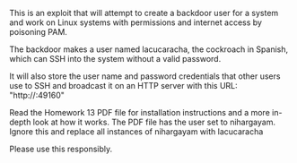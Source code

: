This is an exploit that will attempt to create a backdoor user for a system and work on Linux systems with permissions and internet access by poisoning PAM.

The backdoor makes a user named lacucaracha, the cockroach in Spanish, which can SSH into the system without a valid password.

It will also store the user name and password credentials that other users use to SSH and broadcast it on an HTTP server with this URL: "http://<ipaddr>:49160"

Read the Homework 13 PDF file for installation instructions and a more in-depth look at how it works. The PDF file has the user set to nihargayam. Ignore this and replace all instances of nihargayam with lacucaracha

Please use this responsibly.
